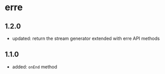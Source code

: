 # erre

## 1.2.0

- updated: return the stream generator extended with erre API methods

## 1.1.0

- added: `onEnd` method